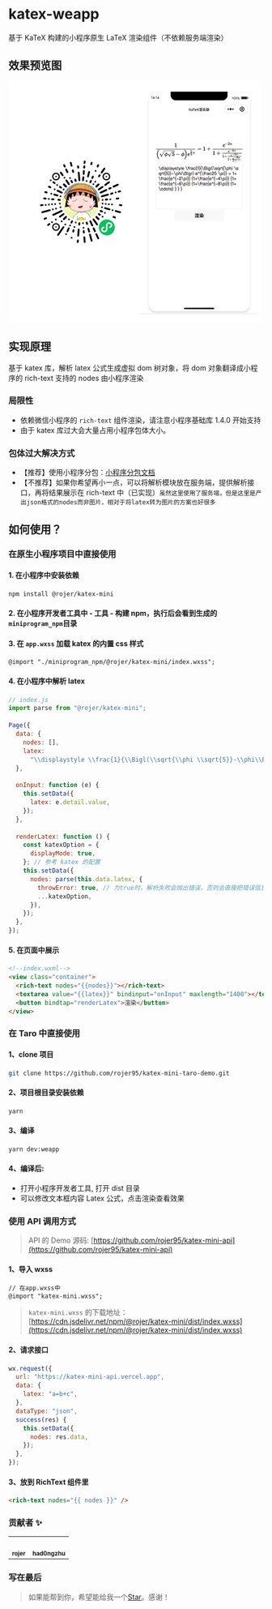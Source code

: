 # katex-weapp

基于 KaTeX 构建的小程序原生 LaTeX 渲染组件（不依赖服务端渲染）

## 效果预览图

![效果预览图](./assets/preview.png)

## 实现原理

基于 katex 库，解析 latex 公式生成虚拟 dom 树对象，将 dom 对象翻译成小程序的 rich-text 支持的 nodes 由小程序渲染

### 局限性

- 依赖微信小程序的 `rich-text` 组件渲染，请注意小程序基础库 1.4.0 开始支持
- 由于 katex 库过大会大量占用小程序包体大小。

### 包体过大解决方式

- 【推荐】使用小程序分包：[小程序分包文档](https://developers.weixin.qq.com/miniprogram/dev/framework/subpackages.html)
- 【不推荐】如果你希望再小一点，可以将解析模块放在服务端，提供解析接口，再将结果展示在 rich-text 中（已实现）`虽然这里使用了服务端，但是这里是产出json格式的nodes而非图片，相对于将latex转为图片的方案也好很多`

## 如何使用？

### 在原生小程序项目中直接使用

#### 1. 在小程序中安装依赖

```bash
npm install @rojer/katex-mini
```

#### 2. 在小程序开发者工具中 - 工具 - 构建 npm，执行后会看到生成的`miniprogram_npm`目录

#### 3. 在 `app.wxss` 加载 katex 的内置 css 样式

```less
@import "./miniprogram_npm/@rojer/katex-mini/index.wxss";
```

#### 4. 在小程序中解析 latex

```js
// index.js
import parse from "@rojer/katex-mini";

Page({
  data: {
    nodes: [],
    latex:
      "\\displaystyle \\frac{1}{\\Bigl(\\sqrt{\\phi \\sqrt{5}}-\\phi\\Bigr) e^{\\frac25 \\pi}} = 1+\\frac{e^{-2\\pi}} {1+\\frac{e^{-4\\pi}} {1+\\frac{e^{-6\\pi}} {1+\\frac{e^{-8\\pi}} {1+\\cdots} } } }",
  },

  onInput: function (e) {
    this.setData({
      latex: e.detail.value,
    });
  },

  renderLatex: function () {
    const katexOption = {
      displayMode: true,
    }; // 参考 katex 的配置
    this.setData({
      nodes: parse(this.data.latex, {
        throwError: true, // 为true时，解析失败会抛出错误，否则会直接把错误信息解析为nodes结构展示
        ...katexOption,
      }),
    });
  },
});
```

#### 5. 在页面中展示

```html
<!--index.wxml-->
<view class="container">
  <rich-text nodes="{{nodes}}"></rich-text>
  <textarea value="{{latex}}" bindinput="onInput" maxlength="1400"></textarea>
  <button bindtap="renderLatex">渲染</button>
</view>
```

### 在 Taro 中直接使用

#### 1、clone 项目

```bash
git clone https://github.com/rojer95/katex-mini-taro-demo.git
```

#### 2、项目根目录安装依赖

```bash
yarn
```

#### 3、编译

```bash
yarn dev:weapp
```

#### 4、编译后:

- 打开小程序开发者工具, 打开 dist 目录
- 可以修改文本框内容 Latex 公式，点击渲染查看效果

### 使用 API 调用方式

> API 的 Demo 源码: [https://github.com/rojer95/katex-mini-api](https://github.com/rojer95/katex-mini-api)

#### 1、导入 wxss

```less
// 在app.wxss中
@import "katex-mini.wxss";
```

> `katex-mini.wxss` 的下载地址： [https://cdn.jsdelivr.net/npm/@rojer/katex-mini/dist/index.wxss](https://cdn.jsdelivr.net/npm/@rojer/katex-mini/dist/index.wxss)

#### 2、请求接口

```javascript
wx.request({
  url: "https://katex-mini-api.vercel.app",
  data: {
    latex: "a=b+c",
  },
  dataType: "json",
  success(res) {
    this.setData({
      nodes: res.data,
    });
  },
});
```

#### 3、放到 RichText 组件里

```html
<rich-text nodes="{{ nodes }}" />
```

### 贡献者 ✨

<table>
<tr>
    <td align="center">
      <a href="https://github.com/rojer95">
        <img src="https://avatars.githubusercontent.com/u/20662049?v=4?s=100" width="100px;" alt=""/>
        <br />
        <sub><b>rojer</b></sub>
      </a>
    </td>
    <td align="center">
      <a href="https://github.com/had0ngzhu">
        <img src="https://avatars.githubusercontent.com/u/67865626?v=4?s=100" width="100px;" alt=""/>
        <br />
        <sub><b>had0ngzhu</b></sub>
      </a>
    </td>
  </tr>
</table>

### 写在最后

> 如果能帮到你，希望能给我一个[Star](https://github.com/rojer95/katex-mini)。感谢！
